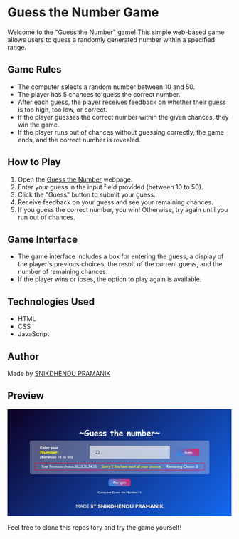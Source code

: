 # Guess the Number Game

Welcome to the "Guess the Number" game! This simple web-based game allows users to guess a randomly generated number within a specified range.

## Game Rules

- The computer selects a random number between 10 and 50.
- The player has 5 chances to guess the correct number.
- After each guess, the player receives feedback on whether their guess is too high, too low, or correct.
- If the player guesses the correct number within the given chances, they win the game.
- If the player runs out of chances without guessing correctly, the game ends, and the correct number is revealed.

## How to Play

1. Open the [Guess the Number](#) webpage.
2. Enter your guess in the input field provided (between 10 to 50).
3. Click the "Guess" button to submit your guess.
4. Receive feedback on your guess and see your remaining chances.
5. If you guess the correct number, you win! Otherwise, try again until you run out of chances.

## Game Interface

- The game interface includes a box for entering the guess, a display of the player's previous choices, the result of the current guess, and the number of remaining chances.
- If the player wins or loses, the option to play again is available.

## Technologies Used

- HTML
- CSS
- JavaScript

## Author

Made by [SNIKDHENDU PRAMANIK](https://snikdhendu-pramanik.vercel.app/)

## Preview

![Game Preview](preview.png)

Feel free to clone this repository and try the game yourself!

